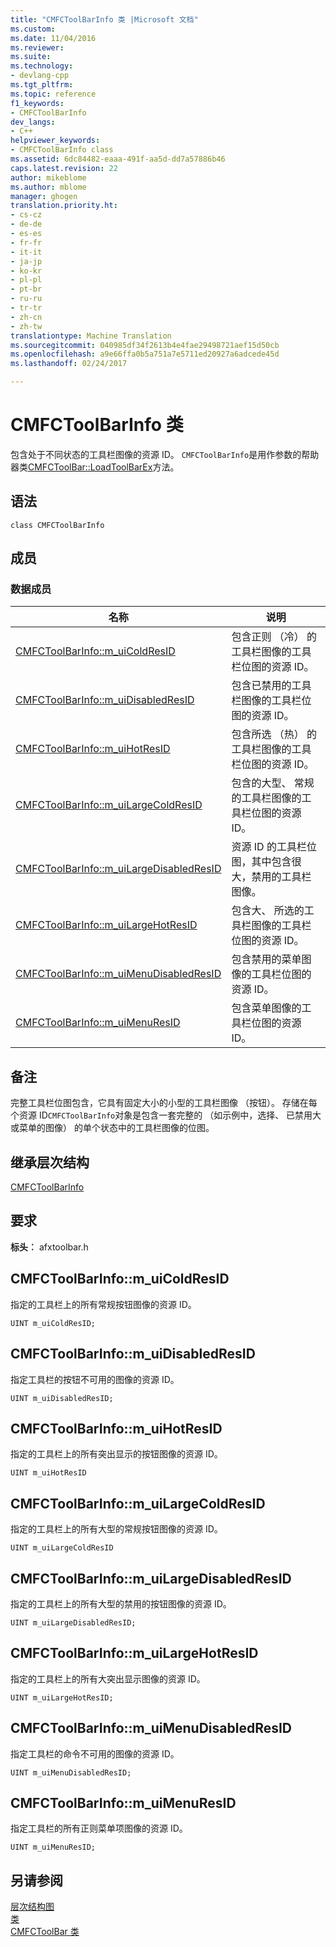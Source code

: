 ```yaml
---
title: "CMFCToolBarInfo 类 |Microsoft 文档"
ms.custom: 
ms.date: 11/04/2016
ms.reviewer: 
ms.suite: 
ms.technology:
- devlang-cpp
ms.tgt_pltfrm: 
ms.topic: reference
f1_keywords:
- CMFCToolBarInfo
dev_langs:
- C++
helpviewer_keywords:
- CMFCToolBarInfo class
ms.assetid: 6dc84482-eaaa-491f-aa5d-dd7a57886b46
caps.latest.revision: 22
author: mikeblome
ms.author: mblome
manager: ghogen
translation.priority.ht:
- cs-cz
- de-de
- es-es
- fr-fr
- it-it
- ja-jp
- ko-kr
- pl-pl
- pt-br
- ru-ru
- tr-tr
- zh-cn
- zh-tw
translationtype: Machine Translation
ms.sourcegitcommit: 040985df34f2613b4e4fae29498721aef15d50cb
ms.openlocfilehash: a9e66ffa0b5a751a7e5711ed20927a6adcede45d
ms.lasthandoff: 02/24/2017

---
```

# <a name="cmfctoolbarinfo-class"></a>CMFCToolBarInfo 类
包含处于不同状态的工具栏图像的资源 ID。 `CMFCToolBarInfo`是用作参数的帮助器类[CMFCToolBar::LoadToolBarEx](../../mfc/reference/cmfctoolbar-class.md#loadtoolbarex)方法。  
  
## <a name="syntax"></a>语法  
  
```  
class CMFCToolBarInfo  
```  
  
## <a name="members"></a>成员  
  
### <a name="data-members"></a>数据成员  
  
|名称|说明|  
|----------|-----------------|  
|[CMFCToolBarInfo::m_uiColdResID](#m_uicoldresid)|包含正则 （冷） 的工具栏图像的工具栏位图的资源 ID。|  
|[CMFCToolBarInfo::m_uiDisabledResID](#m_uidisabledresid)|包含已禁用的工具栏图像的工具栏位图的资源 ID。|  
|[CMFCToolBarInfo::m_uiHotResID](#m_uihotresid)|包含所选 （热） 的工具栏图像的工具栏位图的资源 ID。|  
|[CMFCToolBarInfo::m_uiLargeColdResID](#m_uilargecoldresid)|包含的大型、 常规的工具栏图像的工具栏位图的资源 ID。|  
|[CMFCToolBarInfo::m_uiLargeDisabledResID](#m_uilargedisabledresid)|资源 ID 的工具栏位图，其中包含很大，禁用的工具栏图像。|  
|[CMFCToolBarInfo::m_uiLargeHotResID](#m_uilargehotresid)|包含大、 所选的工具栏图像的工具栏位图的资源 ID。|  
|[CMFCToolBarInfo::m_uiMenuDisabledResID](#m_uimenudisabledresid)|包含禁用的菜单图像的工具栏位图的资源 ID。|  
|[CMFCToolBarInfo::m_uiMenuResID](#m_uimenuresid)|包含菜单图像的工具栏位图的资源 ID。|  
  
## <a name="remarks"></a>备注  
 完整工具栏位图包含，它具有固定大小的小型的工具栏图像 （按钮）。 存储在每个资源 ID`CMFCToolBarInfo`对象是包含一套完整的 （如示例中，选择、 已禁用大或菜单的图像） 的单个状态中的工具栏图像的位图。  
  
## <a name="inheritance-hierarchy"></a>继承层次结构  
 [CMFCToolBarInfo](../../mfc/reference/cmfctoolbarinfo-class.md)  
  
## <a name="requirements"></a>要求  
 **标头︰** afxtoolbar.h  
  
##  <a name="a-namemuicoldresida--cmfctoolbarinfomuicoldresid"></a><a name="m_uicoldresid"></a>CMFCToolBarInfo::m_uiColdResID  
 指定的工具栏上的所有常规按钮图像的资源 ID。  
  
```  
UINT m_uiColdResID;  
```  
  
##  <a name="a-namemuidisabledresida--cmfctoolbarinfomuidisabledresid"></a><a name="m_uidisabledresid"></a>CMFCToolBarInfo::m_uiDisabledResID  
 指定工具栏的按钮不可用的图像的资源 ID。  
  
```  
UINT m_uiDisabledResID;  
```  
  
##  <a name="a-namemuihotresida--cmfctoolbarinfomuihotresid"></a><a name="m_uihotresid"></a>CMFCToolBarInfo::m_uiHotResID  
 指定的工具栏上的所有突出显示的按钮图像的资源 ID。  
  
```  
UINT m_uiHotResID  
```  
  
##  <a name="a-namemuilargecoldresida--cmfctoolbarinfomuilargecoldresid"></a><a name="m_uilargecoldresid"></a>CMFCToolBarInfo::m_uiLargeColdResID  
 指定的工具栏上的所有大型的常规按钮图像的资源 ID。  
  
```  
UINT m_uiLargeColdResID  
```  
  
##  <a name="a-namemuilargedisabledresida--cmfctoolbarinfomuilargedisabledresid"></a><a name="m_uilargedisabledresid"></a>CMFCToolBarInfo::m_uiLargeDisabledResID  
 指定的工具栏上的所有大型的禁用的按钮图像的资源 ID。  
  
```  
UINT m_uiLargeDisabledResID;  
```  
  
##  <a name="a-namemuilargehotresida--cmfctoolbarinfomuilargehotresid"></a><a name="m_uilargehotresid"></a>CMFCToolBarInfo::m_uiLargeHotResID  
 指定的工具栏上的所有大突出显示图像的资源 ID。  
  
```  
UINT m_uiLargeHotResID;  
```  
  
##  <a name="a-namemuimenudisabledresida--cmfctoolbarinfomuimenudisabledresid"></a><a name="m_uimenudisabledresid"></a>CMFCToolBarInfo::m_uiMenuDisabledResID  
 指定工具栏的命令不可用的图像的资源 ID。  
  
```  
UINT m_uiMenuDisabledResID;  
```  
  
##  <a name="a-namemuimenuresida--cmfctoolbarinfomuimenuresid"></a><a name="m_uimenuresid"></a>CMFCToolBarInfo::m_uiMenuResID  
 指定工具栏的所有正则菜单项图像的资源 ID。  
  
```  
UINT m_uiMenuResID;  
```  
  
## <a name="see-also"></a>另请参阅  
 [层次结构图](../../mfc/hierarchy-chart.md)   
 [类](../../mfc/reference/mfc-classes.md)   
 [CMFCToolBar 类](../../mfc/reference/cmfctoolbar-class.md)

